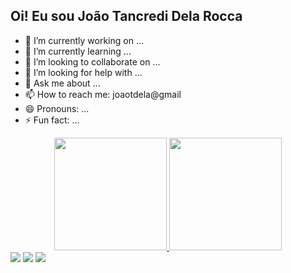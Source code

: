## Oi! Eu sou João Tancredi Dela Rocca

- 🔭 I’m currently working on ...
- 🌱 I’m currently learning ...
- 👯 I’m looking to collaborate on ...
- 🤔 I’m looking for help with ...
- 💬 Ask me about ...
- 📫 How to reach me: joaotdela@gmail
- 😄 Pronouns: ...
- ⚡ Fun fact: ...

<div align="center">
  <a href="https://github.com/joaotdela">
  <img height="180em" src="https://github-readme-stats.vercel.app/api?username=joaotdela&show_icons=true&theme=radical&include_all_commits=true&count_private=true"/>
  <img height="180em" src="https://github-readme-stats.vercel.app/api/top-langs/?username=joaotdela&layout=compact&langs_count=7&theme=radical"/>
</div>
<div aling="center">
    <a href="https://instagram.com/joaotdela" target="_blank"><img src="https://img.shields.io/badge/-Instagram-%23E4405F?style=for-the-badge&logo=instagram&logoColor=white" target="_blank"></a>
    <a href = "mailto:joaotdela@gmail.com"><img src="https://img.shields.io/badge/-Gmail-%23333?style=for-the-badge&logo=gmail&logoColor=white" target="_blank"></a>
      <a href="https://www.linkedin.com/in/joaotdela" target="_blank"><img src="https://img.shields.io/badge/-LinkedIn-%230077B5?style=for-the-badge&logo=linkedin&logoColor=white" target="_blank"></a> 
</div>
